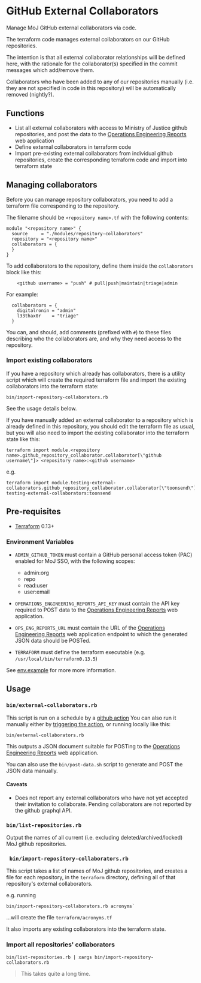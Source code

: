 # GitHub External Collaborators

Manage MoJ GitHub external collaborators via code.

The terraform code manages external collaborators on our GitHub repositories.

The intention is that all external collaborator relationships will be defined here, with the rationale for the collaborator(s) specified in the commit messages which add/remove them.

Collaborators who have been added to any of our repositories manually (i.e. they are not specified in code in this repository) will be automatically removed (nightly?).

## Functions

* List all external collaborators with access to Ministry of Justice github repositories, and post the data to the [Operations Engineering Reports] web application
* Define external collaborators in terraform code
* Import pre-existing external collaborators from individual github repositories, create the corresponding terraform code and import into terraform state

## Managing collaborators

Before you can manage repository collaborators, you need to add a terraform file corresponding to the repository.

The filename should be `<repository name>.tf` with the following contents:

```
module "<repository name>" {
  source     = "./modules/repository-collaborators"
  repository = "<repository name>"
  collaborators = {
  }
}
```

To add collaborators to the repository, define them inside the `collaborators` block like this:

```
    <github username> = "push" # pull|push|maintain|triage|admin
```

For example:

```
  collaborators = {
    digitalronin = "admin"
    l33thax0r    = "triage"
  }
```

You can, and should, add comments (prefixed with `#`) to these files describing who the collaborators are, and why they need access to the repository.

### Import existing collaborators

If you have a repository which already has collaborators, there is a utility script which will create the required terraform file and import the existing collaborators into the terraform state:

```
bin/import-repository-collaborators.rb
```

See the usage details below.

If you have manually added an external collaborator to a repository which is already defined in this repository, you should edit the terraform file as usual, but you will also need to import the existing collaborator into the terraform state like this:

```
terraform import module.<repository name>.github_repository_collaborator.collaborator[\"github username\"]> <repository name>:<github username>
```

e.g.

```
terraform import module.testing-external-collaborators.github_repository_collaborator.collaborator[\"toonsend\"] testing-external-collaborators:toonsend
```

## Pre-requisites

* [Terraform] 0.13+

### Environment Variables

* `ADMIN_GITHUB_TOKEN` must contain a GitHub personal access token (PAC) enabled for MoJ SSO, with the following scopes:
  * admin:org
  * repo
  * read:user
  * user:email

* `OPERATIONS_ENGINEERING_REPORTS_API_KEY` must contain the API key required to POST data to the [Operations Engineering Reports] web application.
* `OPS_ENG_REPORTS_URL` must contain the URL of the [Operations Engineering Reports] web application endpoint to which the generated JSON data should be POSTed.

* `TERRAFORM` must define the terraform executable (e.g. `/usr/local/bin/terraform0.13.5`)

See [env.example](./env.example) for more more information.

## Usage

### `bin/external-collaborators.rb`

This script is run on a schedule by a [github action](.github/workflows/post-data.yaml) You can also run it manually either by [triggering the action], or running locally like this:

```
bin/external-collaborators.rb
```

This outputs a JSON document suitable for POSTing to the [Operations Engineering Reports] web application.

You can also use the `bin/post-data.sh` script to generate and POST the JSON data manually.

#### Caveats

* Does not report any external collaborators who have not yet accepted their invitation to collaborate. Pending collaborators are not reported by the github graphql API.

### `bin/list-repositories.rb`

Output the names of all current (i.e. excluding deleted/archived/locked) MoJ github repositories.

### ` bin/import-repository-collaborators.rb`

This script takes a list of names of MoJ github repositories, and creates a file for each repository, in the `terraform` directory, defining all of that repository's external collaborators.

e.g. running

```
bin/import-repository-collaborators.rb acronyms`
```

...will create the file `terraform/acronyms.tf`

It also imports any existing collaborators into the terraform state.

### Import all repositories' collaborators

```
bin/list-repositories.rb | xargs bin/import-repository-collaborators.rb
```

> This takes quite a long time.

[Operations Engineering Reports]: https://github.com/ministryofjustice/operations-engineering-reports
[triggering the action]: https://github.com/ministryofjustice/operations-engineering-github-collaborators/actions?query=workflow%3A.github%2Fworkflows%2Fpost-data.yaml
[Terraform]: https://www.terraform.io/downloads.html

